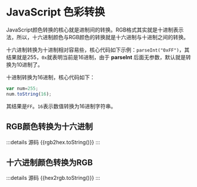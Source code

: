 # JavaScript 色彩转换

JavaScript颜色转换的核心就是进制间的转换。RGB格式其实就是十进制表示法，所以，十六进制颜色与RGB颜色的转换就是十六进制与十进制之间的转换。

十六进制转换为十进制相对容易些，核心代码如下示例：`parseInt("0xFF")`，其结果就是255，`0x`就表明当前是16进制，由于 **parseInt** 后面无参数，默认就是转换为10进制了。

十进制转换为16进制，核心代码如下：
```js 
var num=255;
num.toString(16);
```
其结果是`FF`。`16`表示数值转换为16进制字符串。

<script lang="ts" setup>
import { rgb2hex, hex2rgb } from "@/utils/ColorConvert";
import ColorRGBToHex from "@/views/web/ColorRGBToHex.vue";
import ColorHexToRGB from "@/views/web/ColorHexToRGB.vue";

</script>    

## RGB颜色转换为十六进制

<ColorRGBToHex></ColorRGBToHex>

:::details 源码
{{rgb2hex.toString()}}
:::

## 十六进制颜色转换为RGB

<ColorHexToRGB></ColorHexToRGB>

:::details 源码
{{hex2rgb.toString()}}
:::
